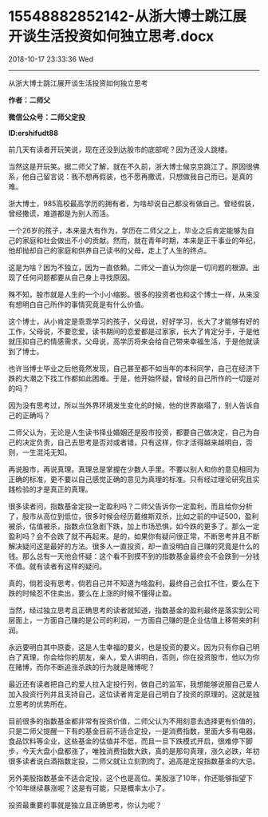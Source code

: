 # 15548882852142-从浙大博士跳江展开谈生活投资如何独立思考.docx

2018-10-17 23:33:36 Wed

----

从浙大博士跳江展开谈生活投资如何独立思考

__作者：二师父__

__微信公众号：二师父定投__

__ID:ershifudt88__

前几天有读者开玩笑说，现在还没到达股市的底部呢？因为还没人跳楼。

当然这是开玩笑。据二师父了解，就在不久前，浙大博士候京京跳江了。原因很佛系，他自己留言说：我不想再假装，也不愿再撒谎，只想做我自己而已。是真的难。

浙大博士，985高校最高学历的拥有者，为啥却说自己都没有做自己。曾经假装，曾经撒谎，难道都是为别人而活。

一个26岁的孩子，本来是大有作为，学历在二师父之上，毕业之后肯定能够为自己的家庭和社会做出不小的贡献。然而，就在青年时期，本来是正干事业的年纪，他却抛却自己的家庭和供养自己读书的父母，走上了人生的终点。

这是为啥？因为不独立，因为一直依赖。二师父一直认为你是一切问题的根源。出现了任何问题都要从自己身上寻找原因。

殊不知，股市就是人生的一个小小缩影。很多的投资者也和这个博士一样，从来没有想明白自己所作的事情究竟是有什么价值。

这个博士，从小肯定是乖乖学习的孩子，父母说，好好学习，长大了才能够有好的工作，父母说，不要恋爱，读书期间的恋爱都是过家家，长大了肯定分手，于是他就压抑自己的情感需求，父母说，高学历将来会给自己带来幸福生活，于是他就读到了博士。

也许当博士毕业之后他竟然发现，自己甚至都不如当年的本科同学，自己在经济下跌的大潮之下找工作都如此困难。于是，他开始怀疑，曾经的自己所作的一切是对的吗？

因为没有思考过，所以当外界环境发生变化的时候，他的世界崩塌了，别人告诉自己的正确吗？

二师父认为，无论是人生读书择业婚姻还是股市投资，都要自己做决定，自己为自己的决定负责，自己去思考是否对或者错，只有这样，你才活得越来越明白，否则，一生混沌无知。

再说股市，再说真理。真理总是掌握在少数人手里。不要以别人和你的意见相同为正确的标准，更不要以自己感觉正确的意见为真理的标准。只有经过理论研究且实践检验的才是真正的真理。

很多读者问，指数基金定投一定盈利吗？二师父告诉你一定盈利，而且给你分析了，股市从高位到低位，很多时候会经历戴维斯双杀，比如之前的中证500，盈利被杀，估值被杀，指数点位急剧下跌，加上市场恐惧，如今跌的更多了。那么一定盈利吗？会不会跌了就不再起来。是的，如果你有疑问很正常，不断思考并且不断解决疑问这是最好的方法。很多人一直投资，却一直没明白自己赚的究竟是什么的钱。那么总有一天他会怀疑：这个看不到摸不到的指数基金最终会不会跌到一分钱不值。就有读者有这样的疑问。

真的，倘若没有思考，倘若自己并不知道为啥盈利，最终自己会扛不住，要么在下跌的时候忍不住卖出，要么在上涨的时候不懂得止盈。

当然，经过独立思考且正确思考的读者就知道，指数基金的盈利最终是落实到公司层面上，一方面自己赚的是公司的利润，一方面自己赚的是企业估值上移带来的利润。

永远要明白其中原委，这是人生幸福的要义，也是投资的要义。因为只有你自己明白了真理，你会给你的朋友，亲人，爱人讲明白，否则，你在投资股市，他以为你在赌博，而你不断追涨杀跌的行为就是赌博呢？

最近还有读者把自己的爱人拉入定投行列，做自己的监军，我想能够说服自己爱人加入投资行列并且支持自己，这位读者肯定是自己明白了投资的原理的。这就是独立思考的优势所在。

目前很多的指数基金都非常有投资价值，二师父认为不用刻意去选择更有价值的，只是二师父提醒一下有的基金目前不适合定投，一是消费指数，里面大多有电器，食品饮料等企业，这些基金的估值并不低，而且一旦下跌模式开启，很难停下脚步，今天大盘小盘都涨了，唯独消费指数大跌，真的是那句真理，涨久必跌，年初很多读者说白酒指数定投，二师父就让立刻割肉了。追高是定投指数基金的大忌。

另外美股指数基金不适合定投，这个也是高位。美股涨了10年，你还能够指望下个10年继续暴涨呢？这是有可能，只是概率太小了。

投资最重要的事就是独立且正确思考，你认为呢？

